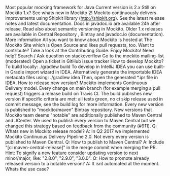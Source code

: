 Most popular mocking framework for Java Current version is 2.x Still on Mockito 1.x? See whats new in Mockito 2! Mockito continuously delivers improvements using Shipkit library (http://shipkit.org). See the latest release notes and latest documentation. Docs in javadoc.io are available 24h after release. Read also about semantic versioning in Mockito. Older 1.x releases are available in Central Repository , Bintray and javadoc.io (documentation). More information All you want to know about Mockito is hosted at The Mockito Site which is Open Source and likes pull requests, too. Want to contribute? Take a look at the Contributing Guide. Enjoy Mockito! Need help? Search / Ask question on stackoverflow Go to the mockito mailing-list (moderated) Open a ticket in GitHub issue tracker How to develop Mockito? To build locally: ./gradlew build To develop in IntelliJ IDEA you can use built-in Gradle import wizard in IDEA. Alternatively generate the importable IDEA metadata files using: ./gradlew idea Then, open the generated *.ipr file in IDEA. How to release new version? Mockito implements Continuous Delivery model. Every change on main branch (for example merging a pull request) triggers a release build on Travis CI. The build publishes new version if specific criteria are met: all tests green, no ci skip release used in commit message, see the build log for more information. Every new version is published to "mockito/maven" Bintray repository. New versions that Mockito team deems "notable" are additionally published to Maven Central and JCenter. We used to publish every version to Maven Central but we changed this strategy based on feedback from the community (#911). Q: Whats new in Mockito release model? A: In Q2 2017 we implemented Mockito Continuous Delivery Pipeline 2.0. Not every every version is published to Maven Central. Q: How to publish to Maven Central? A: Include "[ci maven-central-release]" in the merge commit when merging the PR. Hint: To signify a new feature consider updating version to next minor/major, like: "2.8.0", "2.9.0", "3.0.0". Q: How to promote already released version to a notable version? A: It isnt automated at the moment. Whats the use case?